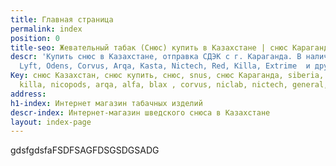 ```yaml
---
title: Главная страница
permalink: index
position: 0
title-seo: Жевательный табак (Снюс) купить в Казахстане | снюс Караганда.
descr: 'Купить снюс в Казахстане, отправка СДЭК с г. Караганда. В наличии: Siberia,
  Lyft, Odens, Corvus, Arqa, Kasta, Nictech, Red, Killa, Extrime  и другие'
Key: снюс Казахстан, снюс купить, снюс, snus, снюс Караганда, siberia, odens, thunder,
  killa, nicopods, arqa, alfa, blax , corvus, niclab, nictech, general,kasta.
address: 
h1-index: Интернет магазин табачных изделий
descr-index: Интернет-магазин шведского снюса в Казахстане
layout: index-page
---
```


gdsfgdsfaFSDFSAGFDSGSDGSADG